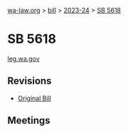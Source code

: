 [wa-law.org](/) > [bill](/bill/) > [2023-24](/bill/2023-24/) > [SB 5618](/bill/2023-24/sb/5618/)

# SB 5618
[leg.wa.gov](https://app.leg.wa.gov/billsummary?BillNumber=5618&Year=2023&Initiative=false)

## Revisions
* [Original Bill](1/)

## Meetings